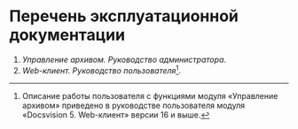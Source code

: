 # Перечень эксплуатационной документации

1. *Управление архивом. Руководство администратора*.
2. *Web-клиент. Руководство пользователя*[^1].

[^1]: Описание работы пользователя с функциями модуля «Управление архивом» приведено в руководстве пользователя модуля «Docsvision 5. Web-клиент» версии 16 и выше.